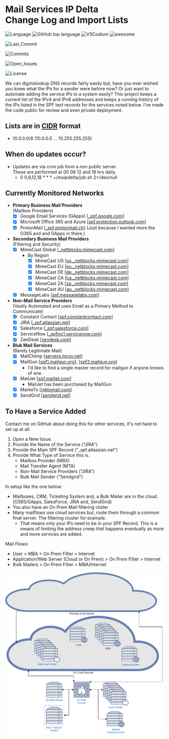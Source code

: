 # Mail Services IP Delta<br>Change Log and Import Lists

![Language](https://badgen.net/badge/icon/BASH?icon=terminal&label)
![GitHub top language](https://img.shields.io/github/languages/top/blankcode/msipdelta2)
![VSCodium](https://badgen.net/badge/icon/visualstudio?icon=visualstudio&label)
![awesome](https://badgen.net/badge/icon/awesome?icon=awesome&label)

![Last_Commit](https://badgen.net/github/last-commit/blankcode/msipdelta2)

![Commits](https://badgen.net/github/commits/blankcode/msipdelta2)

![Open_Issues](https://badgen.net/github/label-issues/blankcode/msipdelta2/Service%20Add%20Request/open)

![License](https://badgen.net/github/license/blankcode/msipdelta2)

We can dig/nslookup DNS records fairly easily but, have you ever wished you knew what the IPs for a sender were before now? Or just want to automate adding the service IPs to a system easily? This project keeps a current list of the IPv4 and IPv6 addresses and keeps a running history of the IPs listed in the SPF text records for the services noted below. I've made the code public for review and even private deployment.

## Lists are in [CIDR](https://en.wikipedia.org/wiki/Classless_Inter-Domain_Routing) format

- 10.0.0.0/8 (10.0.0.0 ... 10.255.255.255)

## When do updates occur?

- Updates are via cron job from a non public server.<br>
  These are performed at 00 06 12 and 18 hrs daily.
  - 0 0,6,12,18 \* \* \* ~/msipdelta/job.sh 2>/dev/null

## Currently Monitored Networks

- **Primary Business Mail Providers**<br>(Mailbox Providers)
  - [x] Google Email Services (GApps) [[\_spf.google.com](_spf.google.com)]
  - [x] Microsoft Office 365 and Azure [[spf.protection.outlook.com](spf.protection.outlook.com)]
  - [x] ProtonMail [[\_spf.protonmail.ch](_spf.protonmail.ch)] (Just because I wanted more the O365 and and GApps in there.)
- **Secondary Business Mail Providers**<br>(Filtering and Security)
  - [x] MimeCast Global [[\_netblocks.mimecast.com](_netblocks.mimecast.com)]
    - By Region
      - [x] MimeCast US [[us.\_netblocks.mimecast.com](us._netblocks.mimecast.com)]
      - [x] MimeCast EU [[eu.\_netblocks.mimecast.com](eu._netblocks.mimecast.com)]
      - [x] MimeCast DE [[de.\_netblocks.mimecast.com](de._netblocks.mimecast.com)]
      - [x] MimeCast CA [[ca.\_netblocks.mimecast.com](ca._netblocks.mimecast.com)]
      - [x] MimeCast ZA [[za.\_netblocks.mimecast.com](za._netblocks.mimecast.com)]
      - [x] MimeCast AU [[au.\_netblocks.mimecast.com](au._netblocks.mimecast.com)]
  - [x] MessageLabs [[spf.messagelabs.com](spf.messagelabs.com)]
- **Non-Mail Service Providers**<br>(Vastly Automated and uses Email as a Primary Method to Communicate)
  - [x] Constant Contact [[spf.constantcontact.com](spf.constantcontact.com)]
  - [x] JIRA [[\_spf.atlassian.net](_spf.atlassian.net)]
  - [x] Salesforce [[\_spf.salesforce.com](_spf.salesforce.com)]
  - [x] ServiceNow [[\_spfinc1.servicenow.com](_spfinc1.servicenow.com)]
  - [x] ZenDesk [[zendesk.com](zendesk.com)]
- **Bluk Mail Services**<br>(Rarely Legitimate Mail)
  - [x] MailChimp [[servers.mcsv.net](servers.mcsv.net)]
  - [x] MailGun [[spf1.mailgun.org](spf1.mailgun.org)], [[spf2.mailgun.org](spf2.mailgun.org)]
    - I'd like to find a single master record for mailgun if anyone knows of one.
  - [x] MailJet [[spf.mailjet.com](spf.mailjet.com)]
    - MailJet has been purchased by MailGun
  - [x] MarkeTo [[mktomail.com](mktomail.com)]
  - [x] SendGrid [[sendgrid.net](sendgrid.net)]

## To Have a Service Added

Contact me on GitHub about doing this for other services, it's not hard to set up at all.

1. Open a New Issue.
2. Provide the Name of the Service ("JIRA")
3. Provide the Main SPF Record ("\_spf.atlassian.net")
4. Provide What Type of Service this is.
   - Mailbox Provider (MBX)
   - Mail Transfer Agent (MTA)
   - Non-Mail Service Providers ("JIRA")
   - Bulk Mail Sender ("Sendgrid")

In setup like the one below:

- Mailboxes, CRM, Ticketing System and, a Bulk Mailer are in the cloud.<br>(O365/GApps, SalesForce, JIRA and, SendGrid)
- You also have an On Prem Mail filtering clister
- Many mailflows use cloud services but, route them through a common final server. The filtering cluster for example.
  - That means only your IPs need to be in your SPF Record. This is a means of limiting the address creep that happens eventually as more and more services are added.

Mail Flows:

- User > MBA > On Prem Filter > Internet
- Application/Web Server (Cloud or On Prem) > On Prem Filter > Internet
- Bulk Mailers > On Prem Filter > MBA/Internet

![Example Mail Flow](./Example%20Mail%20Flow.png)
